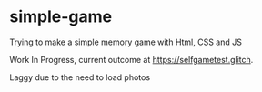 # simple-game

Trying to make a simple memory game with Html, CSS and JS

Work In Progress, current outcome at https://selfgametest.glitch.

Laggy due to the need to load photos
